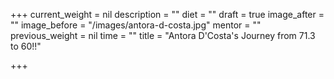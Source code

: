 +++
current_weight = nil
description = ""
diet = ""
draft = true
image_after = ""
image_before = "/images/antora-d-costa.jpg"
mentor = ""
previous_weight = nil
time = ""
title = "Antora D'Costa's Journey from 71.3 to 60!!"

+++
